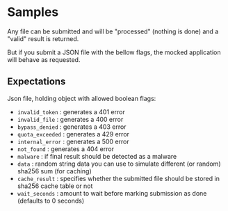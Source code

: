 # Samples

Any file can be submitted and will be "processed" (nothing is done) and a "valid" result is returned.

But if you submit a JSON file with the bellow flags, the mocked application will behave as requested.

## Expectations

Json file, holding object with allowed boolean flags:

- `invalid_token` : generates a 401 error
- `invalid_file` : generates a 400 error
- `bypass_denied` : generates a 403 error
- `quota_exceeded` : generates a 429 error
- `internal_error` : generates a 500 error
- `not_found` : generates a 404 error
- `malware` : if final result should be detected as a malware
- `data` : random string data you can use to simulate different (or random) sha256 sum (for caching)
- `cache_result` : specifies whether the submitted file should be stored in sha256 cache table or not
- `wait_seconds` : amount to wait before marking submission as done (defaults to 0 seconds)
